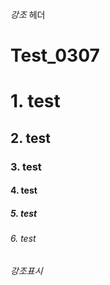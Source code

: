 *강조* 헤더


# Test_0307
# 1. test
## 2. test
### 3. test
#### 4. test
##### 5. test
###### 6. test

*강조표시*
